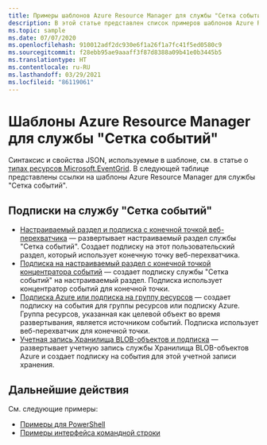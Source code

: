 ```yaml
---
title: Примеры шаблонов Azure Resource Manager для службы "Сетка событий" | Документация Майкрософт
description: В этой статье представлен список примеров шаблонов Azure Resource Manager для службы "Сетка событий Azure" на GitHub.
ms.topic: sample
ms.date: 07/07/2020
ms.openlocfilehash: 910012adf2dc930e6f1a26f1a7fc41f5ed0580c9
ms.sourcegitcommit: f28ebb95ae9aaaff3f87d8388a09b41e0b3445b5
ms.translationtype: HT
ms.contentlocale: ru-RU
ms.lasthandoff: 03/29/2021
ms.locfileid: "86119061"
---
```

# <a name="azure-resource-manager-templates-for-event-grid"></a>Шаблоны Azure Resource Manager для службы "Сетка событий"

Синтаксис и свойства JSON, используемые в шаблоне, см. в статье о [типах ресурсов Microsoft.EventGrid](/azure/templates/microsoft.eventgrid/allversions). В следующей таблице представлены ссылки на шаблоны Azure Resource Manager для службы "Сетка событий".

## <a name="event-grid-subscriptions"></a>Подписки на службу "Сетка событий"
- [Настраиваемый раздел и подписка с конечной точкой веб-перехватчика](https://github.com/Azure/azure-quickstart-templates/tree/master/101-event-grid) — развертывает настраиваемый раздел службы "Сетка событий". Создает подписку на этот пользовательский раздел, который использует конечную точку веб-перехватчика. 
- [Подписка на настраиваемый раздел с конечной точкой концентратора событий](https://github.com/Azure/azure-quickstart-templates/tree/master/101-event-grid-event-hubs-handler) — создает подписку службы "Сетка событий" на настраиваемый раздел. Подписка использует концентратор событий для конечной точки. 
- [Подписка Azure или подписка на группу ресурсов](https://github.com/Azure/azure-quickstart-templates/tree/master/101-event-grid-resource-events-to-webhook) — создает подписку на события для группы ресурсов или подписку Azure. Группа ресурсов, указанная как целевой объект во время развертывания, является источником событий. Подписка использует веб-перехватчик для конечной точки. 
- [Учетная запись Хранилища BLOB-объектов и подписка](https://github.com/Azure/azure-quickstart-templates/tree/master/101-event-grid-subscription-and-storage) — развертывает учетную запись службы Хранилища BLOB-объектов Azure и создает подписку на события для этой учетной записи хранения. 

## <a name="next-steps"></a>Дальнейшие действия
См. следующие примеры:

- [Примеры для PowerShell](powershell-samples.md)
- [Примеры интерфейса командной строки](cli-samples.md)
